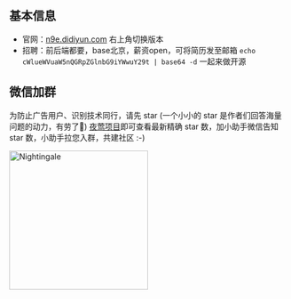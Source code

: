 ## 基本信息

- 官网：[n9e.didiyun.com](https://n9e.didiyun.com/) 右上角切换版本
- 招聘：前后端都要，base北京，薪资open，可将简历发至邮箱 `echo cWlueWVuaW5nQGRpZGlnbG9iYWwuY29t | base64 -d` 一起来做开源


## 微信加群

为防止广告用户、识别技术同行，请先 star (一个小小的 star 是作者们回答海量问题的动力，有劳了🤝) [夜莺项目](https://github.com/didi/nightingale)即可查看最新精确 star 数，加小助手微信告知 star 数，小助手拉您入群，共建社区 :-)

<img src="https://s3-gz01.didistatic.com/n9e-pub/image/n9e-invite.png" width="250" alt="Nightingale"/>
